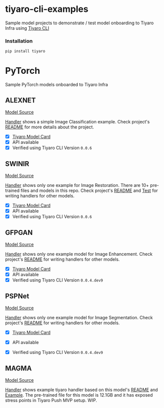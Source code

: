 # tiyaro-cli-examples
Sample model projects to demonstrate / test model onboarding to Tiyaro Infra using [Tiyaro CLI](https://pypi.org/project/tiyaro/)

### Installation
```
pip install tiyaro
```

# PyTorch
Sample PyTorch models onboarded to Tiyaro Infra

## ALEXNET
[Model Source](https://github.com/Lornatang/AlexNet-PyTorch)

[Handler](./AlexNet/tiyaro_handler/) shows a simple Image Classification example. Check project's [README](./AlexNet/README.md) for more details about the project.

- [x] [Tiyaro Model Card](https://console.tiyaro.ai/explore/trn:model:123456789012-venkat:1.0:alexnetpy_dc50d8)
- [x] API available
- [x] Verified using Tiyaro CLI Version `0.0.6`

## SWINIR
[Model Source](https://github.com/JingyunLiang/SwinIR)

[Handler](./SwinIR/tiyaro_handler/) shows only one example for Image Restoration.  There are 10+ pre-trained files and models in this repo.  Check project's [README](./SwinIR/README.md) and [Test](./SwinIR/main_test_swinir.py) for writing handlers for other models.

- [x] [Tiyaro Model Card](https://console.tiyaro.ai/explore/trn:model:123456789012-venkat:1.0:swinir_classicalsr_div2k_scale2_status2_899ec8)
- [x] API available
- [x] Verified using Tiyaro CLI Version `0.0.6`

## GFPGAN
[Model Source](https://github.com/TencentARC/GFPGAN)

[Handler](./GFPGAN/tiyaro_handler/) shows only one example model for Image Enhancement.  Check project's [README](./GFPGAN/README.md) for writing handlers for other models.

- [x] [Tiyaro Model Card](https://console.tiyaro.ai/explore/trn:model:123456789012-smainkar:1.0:GFPGAN_680907)
- [x] API available
- [x] Verified using Tiyaro CLI Version `0.0.4.dev9`

## PSPNet
[Model Source](https://github.com/yassouali/pytorch-segmentation)

[Handler](./PSPNet/tiyaro_handler/) shows only one example model for Image Segmentation. Check project's [README](./PSPNet/README.md)  for writing handlers for other models.

- [x] [Tiyaro Model Card](https://console.tiyaro.ai/explore/trn:model:123456789012-smainkar:1.0:PSPNet_ef885d)
- [x] API available
- [x] Verified using Tiyaro CLI Version `0.0.4.dev9`


## MAGMA
[Model Source](https://github.com/Aleph-Alpha/magma)

[Handler](./magma/tiyaro_handler/) shows example tiyaro handler based on this model's [README](./magma/README.md) and [Example](./magma/example_inference.py). The pre-trained file for this model is 12.1GB and it has exposed stress points in Tiyaro Push MVP setup.  WIP.